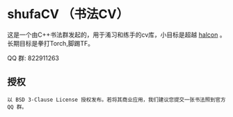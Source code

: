 # shufaCV （书法CV）

这是一个由C++书法群发起的，用于淆习和练手的cv库，小目标是超越 [halcon](https://www.mvtec.com/products/halcon) 。长期目标是拳打Torch,脚踢TF。

QQ 群: 822911263

## 授权

```
以 BSD 3-Clause License 授权发布。若将其商业应用，我们建议您提交一张书法照到官方 QQ 群。
```
